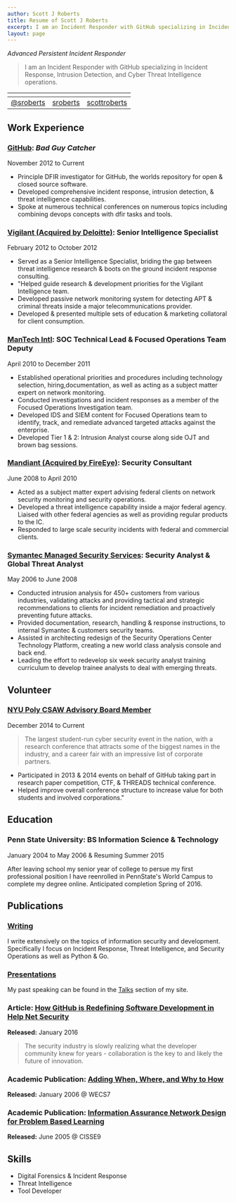 ```yaml
---
author: Scott J Roberts
title: Resume of Scott J Roberts
excerpt: I am an Incident Responder with GitHub specializing in Incident Response, Intrusion Detection, and Cyber Threat Intelligence operations.
layout: page
---
```


_Advanced Persistent Incident Responder_

> I am an Incident Responder with GitHub specializing in Incident Response, Intrusion Detection, and Cyber Threat Intelligence operations.


| <i class="fa fa-2x fa-twitter"></i> | <i class="fa fa-2x fa-github"></i> | <i class="fa fa-2x fa-linkedin"></i> |
|:-:|:-:|:-:|
| [@sroberts](https://twitter.com/sroberts) | [sroberts](https://www.github.com/sroberts) | [scottroberts](https://www.linkedin.com/in/scottroberts/) |

## Work Experience

### [GitHub](http://www.github.com): _Bad Guy Catcher_

November 2012 to Current

- Principle DFIR investigator for GitHub, the worlds repository for open & closed source software.
- Developed comprehensive incident response, intrusion detection, & threat intelligence capabilities.
- Spoke at numerous technical conferences on numerous topics including combining devops concepts with dfir tasks and tools.

### [Vigilant (Acquired by Deloitte)](http://www2.deloitte.com/us/en/pages/risk/solutions/cyber-risk-services.html):  Senior Intelligence Specialist

February 2012 to October 2012

- Served as a Senior Intelligence Specialist, briding the gap between threat intelligence research & boots on the ground incident response consulting.
- "Helped guide research & development priorities for the Vigilant Intelligence team.
- Developed passive network monitoring system for detecting APT & criminal threats inside a major telecommunications provider.
- Developed & presented multiple sets of education & marketing collatoral for client consumption.

### [ManTech Intl](http://www.mantech.com/Pages/Home.aspx): SOC Technical Lead & Focused Operations Team Deputy

April 2010 to December 2011

- Established operational priorities and procedures including technology selection, hiring,documentation, as well as acting as a subject matter expert on network monitoring.
- Conducted investigations and incident responses as a member of the Focused Operations Investigation team.
- Developed IDS and SIEM content for Focused Operations team to identify, track, and remediate advanced targeted attacks against the enterprise.
- Developed Tier 1 & 2: Intrusion Analyst course along side OJT and brown bag sessions.

### [Mandiant (Acquired by FireEye)](https://www.mandiant.com",): Security Consultant

June 2008 to April 2010

- Acted as a subject matter expert advising federal clients on network security monitoring and security operations.
- Developed a threat intelligence capability inside a major federal agency. Liaised with other federal agencies as well as providing regular products to the IC.
- Responded to large scale security incidents with federal and commercial clients.

### [Symantec Managed Security Services](http://www.symantec.com/managed-security-services/): Security Analyst & Global Threat Analyst

May 2006 to June 2008

- Conducted intrusion analysis for 450+ customers from various industries, validating attacks and providing tactical and strategic recommendations to clients for incident remediation and proactively preventing future attacks.
- Provided documentation, research, handling & response instructions, to internal Symantec & customers security teams.
- Assisted in architecting redesign of the Security Operations Center Technology Platform, creating a new world class analysis console and back end.
- Leading the effort to redevelop six week security analyst training curriculum to develop trainee analysts to deal with emerging threats.

## Volunteer

### [NYU Poly CSAW Advisory Board Member](https://csaw.isis.poly.edu)

December 2014 to Current

> The largest student-run cyber security event in the nation, with a research conference that attracts some of the biggest names in the industry, and a career fair with an impressive list of corporate partners.

- Participated in 2013 & 2014 events on behalf of GitHub taking part in research paper competition, CTF, & THREADS technical conference.
- Helped improve overall conference structure to increase value for both students and involved corporations."

## Education

### Penn State University: BS Information Science & Technology

January 2004 to May 2006 & Resuming Summer 2015

After leaving school my senior year of college to persue my first professional position I have reenrolled in PennState's World Campus to complete my degree online. Anticipated completion Spring of 2016.

## Publications

### [Writing](http://sroberts.github.io)

I write extensively on the topics of information security and development. Specifically I focus on Incident Response, Threat Intelligence, and Security Operations as well as Python & Go.

### [Presentations](https://speakerdeck.com/sroberts)

My past speaking can be found in the [Talks](http://sroberts.github.io/talks/) section of my site.

### Article: [How GitHub is Redefining Software Development in Help Net Security](http://www.net-security.org/secworld.php?id=17868)

__Released:__ January 2016

> The security industry is slowly realizing what the developer community knew for years - collaboration is the key to and likely the future of innovation.

### Academic Publication: [ <i class="fa fa-file-pdf-o"></i> Adding When, Where, and Why to How](http://cisr.nps.edu/events/downloads/WECS7/wecs7_ch4.pdf)

__Released:__ January 2006 @ WECS7

### Academic Publication: [<i class="fa fa-file-pdf-o"></i> Information Assurance Network Design for Problem Based Learning](http://cisse.info/resources/archives/category/4-papers?download=26:s02p03-2005)

__Released:__ June 2005 @ CISSE9

## Skills

- Digital Forensics & Incident Response
- Threat Intelligence
- Tool Developer
